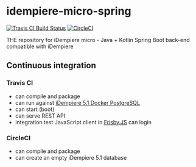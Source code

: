 # idempiere-micro-spring

[![Travis CI Build Status](https://travis-ci.org/iDempiere-micro/idempiere-micro-spring.svg?branch=master)](https://travis-ci.org/iDempiere-micro/idempiere-micro-spring) [![CircleCI](https://circleci.com/gh/iDempiere-micro/idempiere-micro-spring/tree/master.svg?style=svg)](https://circleci.com/gh/iDempiere-micro/idempiere-micro-spring/tree/master)

 THE repository for iDempiere micro - Java + Kotlin Spring Boot back-end compatible with iDempiere 

## Continuous integration

### Travis CI

- can compile and package
- can run against [iDempiere 5.1 Docker PostgreSQL](https://github.com/longnan/ksys-idempiere-docker-pgsql-3.1)
- can start (boot)
- can serve REST API
- integration test JavaScript client in [Frisby.JS](https://www.frisbyjs.com/) can login

### CircleCI

- can compile and package
- can create an empty iDempiere 5.1 database

